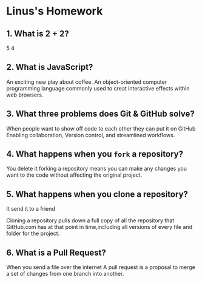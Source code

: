 # Linus's Homework

## 1. What is 2 + 2?
   5
   4

## 2. What is JavaScript?
   An exciting new play about coffee.
   An object-oriented computer programming language commonly used to creat interactive effects within web browsers.

## 3. What three problems does Git & GitHub solve?
   When people want to show off code to each other they can put it on GitHub
   Enabling collaboration, Version control, and streamlined workflows.

## 4. What happens when you `fork` a repository?
   You delete it
   forking a repository means you can make any changes you want to the code without affecting the original project.
## 5. What happens when you clone a repository?
   It send it to a friend

   Cloning a repository pulls down a full copy of all the repository that GitHub.com has at that point in time,including all versions of every file
   and folder for the project.

## 6. What is a Pull Request?

   When you send a file over the internet
   A pull request is a proposal to merge a set of changes from one branch into another.
